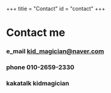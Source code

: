 +++
titie = "Contact"
id = "contact"
+++

# Contact me

### e_mail        kid_magician@naver.com

### phone        010-2659-2330

### kakatalk     kidmagician

